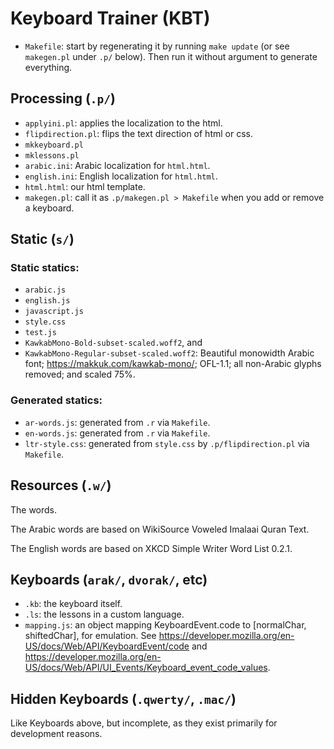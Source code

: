 # Keyboard Trainer (KBT)

- `Makefile`: start by regenerating it by running `make update` (or see `makegen.pl` under `.p/` below).
  Then run it without argument to generate everything.

## Processing (`.p/`)

- `applyini.pl`: applies the localization to the html.
- `flipdirection.pl`: flips the text direction of html or css.
- `mkkeyboard.pl`
- `mklessons.pl`
- `arabic.ini`: Arabic localization for `html.html`.
- `english.ini`: English localization for `html.html`.
- `html.html`: our html template.
- `makegen.pl`: call it as `.p/makegen.pl > Makefile` when you add or remove a keyboard.

## Static (`s/`)

### Static statics:

- `arabic.js`
- `english.js`
- `javascript.js`
- `style.css`
- `test.js`
- `KawkabMono-Bold-subset-scaled.woff2`, and
- `KawkabMono-Regular-subset-scaled.woff2`:
  Beautiful monowidth Arabic font; <https://makkuk.com/kawkab-mono/>; OFL-1.1; all non-Arabic glyphs removed; and scaled 75%.

### Generated statics:

- `ar-words.js`: generated from `.r` via `Makefile`.
- `en-words.js`: generated from `.r` via `Makefile`.
- `ltr-style.css`: generated from `style.css` by `.p/flipdirection.pl` via `Makefile`.

## Resources (`.w/`)

The words.

The Arabic words are based on WikiSource Voweled Imalaai Quran Text.

The English words are based on XKCD Simple Writer Word List 0.2.1.

## Keyboards (`arak/`, `dvorak/`, etc)

- `.kb`: the keyboard itself.
- `.ls`: the lessons in a custom language.
- `mapping.js`: an object mapping KeyboardEvent.code to [normalChar, shiftedChar], for emulation. See <https://developer.mozilla.org/en-US/docs/Web/API/KeyboardEvent/code> and <https://developer.mozilla.org/en-US/docs/Web/API/UI_Events/Keyboard_event_code_values>.

## Hidden Keyboards (`.qwerty/`, `.mac/`)

Like Keyboards above, but incomplete, as they exist primarily for development reasons.

